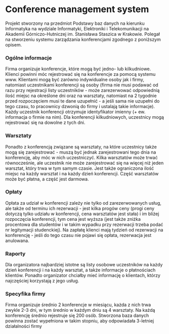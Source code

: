 Conference management system
===
Projekt stworzony na przedmiot Podstawy baz danych na kierunku Informatyka na wydziale Informatyki, Elektroniki i Telekomunikacji na Akademii Górniczo-Hutniczej im. Stanisława Staszica w Krakowie. Polegał na stworzeniu systemu zarządzania konferencjami zgodnego z poniższym opisem.

### Ogólne informacje  
Firma organizuje konferencje, które mogą być jedno- lub kilkudniowe. Klienci powinni móc rejestrować się na konferencje za pomocą systemu www.  Klientami mogą być zarówno indywidualne osoby jak i firmy, natomiast uczestnikami konferencji są osoby (firma nie musi podawać od razu przy rejestracji listy uczestników - może zarezerwować odpowiednią ilość miejsc na określone dni oraz na warsztaty, natomiast na 2 tygodnie przed rozpoczęciem musi te dane uzupełnić - a jeśli sama nie uzupełni do tego czasu, to pracownicy dzwonią do firmy i ustalają takie informacje). Każdy uczestnik konferencji otrzymuje identyfikator imienny (+ ew. informacja o firmie na nim). Dla konferencji kilkudniowych, uczestnicy mogą rejestrować się na dowolne z tych dni. 
### Warsztaty  
Ponadto z konferencją związane są warsztaty, na które uczestnicy także mogą się zarejestrować - muszą być jednak zarejestrowani tego dnia na konferencję, aby móc w nich uczestniczyć. Kilka warsztatów może trwać równocześnie, ale uczestnik nie może zarejestrować się na więcej niż jeden warsztat, który trwa w tym samym czasie. Jest także ograniczona ilość miejsc na każdy warsztat i na każdy dzień konferencji. Część warsztatów może być płatna, a część jest darmowa.  
### Opłaty  
Opłata za udział w konferencji zależy nie tylko od zarezerwowanych usług, ale także od terminu ich rezerwacji - jest kilka progów ceny (progi ceny dotyczą tylko udziału w konferencji, cena warsztatów jest stała) i im bliżej rozpoczęcia konferencji, tym cena jest wyższa (jest także zniżka procentowa dla studentów i w takim wypadku przy rezerwacji trzeba podać nr legitymacji studenckiej). Na zapłatę klienci mają tydzień od rezerwacji na konferencję - jeśli do tego czasu nie pojawi się opłata, rezerwacja jest anulowana. 
### Raporty  
Dla organizatora najbardziej istotne są listy osobowe uczestników na każdy dzień konferencji i na każdy warsztat, a także informacje o płatnościach klientów. Ponadto organizator chciałby mieć informację o klientach, którzy najczęściej korzystają z jego usług.  
### Specyfika firmy  
Firma organizuje średnio 2 konferencje w miesiącu, każda z nich trwa zwykle 2-3 dni, w tym średnio w każdym dniu są 4 warsztaty. Na każdą konferencję średnio rejestruje się 200 osób. Stworzona baza danych powinna zostać wypełniona w takim stopniu, aby odpowiadała 3-letniej działalności firmy